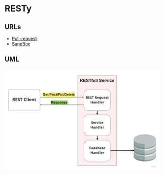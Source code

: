 # RESTy
 ## URLs
  - [Pull-request](https://github.com/BianQt/RESTy/pull/2) 
  - [SandBox](https://codesandbox.io/s/zen-hugle-9nqu7)

## UML 
![UML](./uml.jpg)